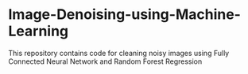 # Image-Denoising-using-Machine-Learning
This repository contains code for cleaning noisy images using Fully Connected Neural Network and Random Forest Regression
